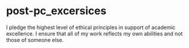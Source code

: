 # post-pc_excersices
I pledge the highest level of ethical principles in support of academic excellence.
I ensure that all of my work reflects my own abilities and not those of someone else.
